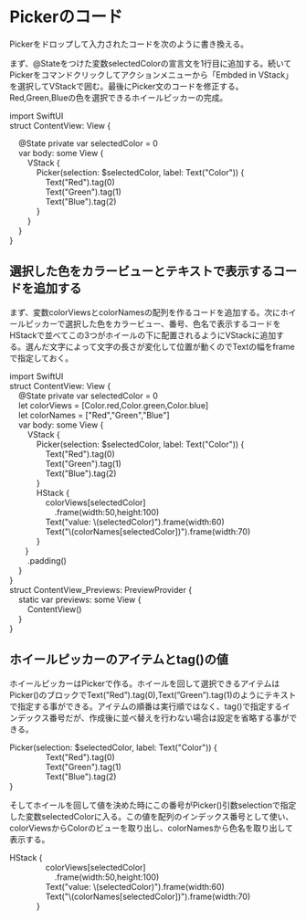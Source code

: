 # Pickerのコード

Pickerをドロップして入力されたコードを次のように書き換える。

まず、@Stateをつけた変数selectedColorの宣言文を1行目に追加する。続いてPickerをコマンドクリックしてアクションメニューから「Embded in VStack」を選択してVStackで囲む。最後にPicker文のコードを修正する。Red,Green,Blueの色を選択できるホイールピッカーの完成。

import SwiftUI  
struct ContentView: View {  
  
    @State private var selectedColor = 0  
    var body: some View {  
        VStack {  
            Picker(selection: $selectedColor, label: Text("Color")) {  
                Text("Red").tag(0)  
                Text("Green").tag(1)  
                Text("Blue").tag(2)  
            }  
        }  
    }  
}

  

  

## 選択した色をカラービューとテキストで表示するコードを追加する

まず、変数colorViewsとcolorNamesの配列を作るコードを追加する。次にホイールピッカーで選択した色をカラービュー、番号、色名で表示するコードをHStackで並べてこの3つがホイールの下に配置されるようにVStackに追加する。選んだ文字によって文字の長さが変化して位置が動くのでTextの幅をframeで指定しておく。

  

import SwiftUI  
struct ContentView: View {  
    @State private var selectedColor = 0  
    let colorViews = \[Color.red,Color.green,Color.blue\]  
    let colorNames = \["Red","Green","Blue"\]  
    var body: some View {  
        VStack {  
            Picker(selection: $selectedColor, label: Text("Color")) {  
                Text("Red").tag(0)  
                Text("Green").tag(1)  
                Text("Blue").tag(2)  
            }  
            HStack {  
                colorViews\[selectedColor\]  
                    .frame(width:50,height:100)  
                Text("value: \\(selectedColor)").frame(width:60)  
                Text("\\(colorNames\[selectedColor\])").frame(width:70)  
            }  
       }  
        .padding()  
    }  
}  
struct ContentView\_Previews: PreviewProvider {  
    static var previews: some View {  
        ContentView()  
    }  
}

## ホイールピッカーのアイテムとtag()の値

ホイールピッカーはPickerで作る。ホイールを回して選択できるアイテムはPicker()のブロックでText(”Red”).tag(0),Text(”Green”).tag(1)のようにテキストで指定する事ができる。アイテムの順番は実行順ではなく、tag()で指定するインデックス番号だが、作成後に並べ替えを行わない場合は設定を省略する事ができる。

Picker(selection: $selectedColor, label: Text("Color")) {  
                Text("Red").tag(0)  
                Text("Green").tag(1)  
                Text("Blue").tag(2)  
}

  

そしてホイールを回して値を決めた時にこの番号がPicker()引数selectionで指定した変数selectedColorに入る。この値を配列のインデックス番号として使い、colorViewsからColorのビューを取り出し、colorNamesから色名を取り出して表示する。

HStack {  
                colorViews\[selectedColor\]  
                    .frame(width:50,height:100)  
                Text("value: \\(selectedColor)").frame(width:60)  
                Text("\\(colorNames\[selectedColor\])").frame(width:70)  
            }